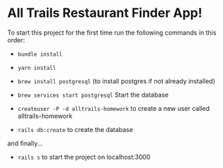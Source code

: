# All Trails Restaurant Finder App!

To start this project for the first time run the following commands in this order:

- `bundle install`
- `yarn install`

- `brew install postgresql` (to install postgres if not already installed)
- `brew services start postgresql` Start the database

- `createuser -P -d alltrails-homework` to create a new user called alltrails-homework
- `rails db:create` to create the database 

and finally...

- `rails s` to start the project on localhost:3000
